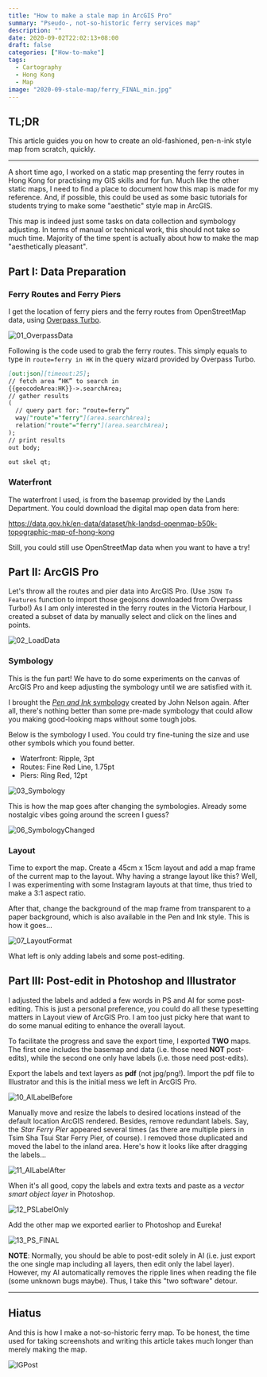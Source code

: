 ```yaml
---
title: "How to make a stale map in ArcGIS Pro"
summary: "Pseudo-, not-so-historic ferry services map"
description: ""
date: 2020-09-02T22:02:13+08:00
draft: false
categories: ["How-to-make"]
tags:
  - Cartography
  - Hong Kong
  - Map
image: "2020-09-stale-map/ferry_FINAL_min.jpg"
---
```


## TL;DR

This article guides you on how to create an old-fashioned, pen-n-ink style map from scratch, quickly.


<!-- ![ferry_FINAL_min](/post/2020-09-stale-map/ferry_FINAL_min.jpg) -->

<!-- {{< figure src="post/2020-09-stale-map/ferry_FINAL_min.jpg" >}} -->

---

A short time ago, I worked on a static map presenting the ferry routes in Hong Kong for practising my GIS skills and for fun. Much like the other static maps, I need to find a place to document how this map is made for my reference. And, if possible, this could be used as some basic tutorials for students trying to make some "aesthetic" style map in ArcGIS.

This map is indeed just some tasks on data collection and symbology adjusting. In terms of manual or technical work, this should not take so much time. Majority of the time spent is actually about how to make the map "aesthetically pleasant".

## Part I: Data Preparation

### Ferry Routes and Ferry Piers

I get the location of ferry piers and the ferry routes from OpenStreetMap data, using [Overpass Turbo](https://overpass-turbo.eu/).

![01_OverpassData](/post/2020-09-stale-map/01_OverpassData.png)
<!-- {{< figure src="/post/2020-09-stale-map/01_OverpassData.png" alt="01_OverpassData" height="30%" width="30%" >}} -->

Following is the code used to grab the ferry routes. This simply equals to type in `route=ferry in HK` in the query wizard provided by Overpass Turbo.

```md
[out:json][timeout:25];
// fetch area “HK” to search in
{{geocodeArea:HK}}->.searchArea;
// gather results
(
  // query part for: “route=ferry”
  way["route"="ferry"](area.searchArea);
  relation["route"="ferry"](area.searchArea);
);
// print results
out body;

out skel qt;
```

### Waterfront

The waterfront I used, is from the basemap provided by the Lands Department. You could download the digital map open data from here:

https://data.gov.hk/en-data/dataset/hk-landsd-openmap-b50k-topographic-map-of-hong-kong

Still, you could still use OpenStreetMap data when you want to have a try!

## Part II: ArcGIS Pro

Let's throw all the routes and pier data into ArcGIS Pro. (Use `JSON To Features` function to import those geojsons downloaded from Overpass Turbo!) As I am only interested in the ferry routes in the Victoria Harbour, I created a subset of data by manually select and click on the lines and points.

![02_LoadData](/post/2020-09-stale-map/02_LoadData.png)
<!-- {{< figure src="/post/2020-09-stale-map/02_LoadData.png" alt="02_LoadData" height="30%" width="30%" >}} -->

### Symbology

This is the fun part! We have to do some experiments on the canvas of ArcGIS Pro and keep adjusting the symbology until we are satisfied with it.

I brought the [*Pen and Ink* symbology](https://www.esri.com/arcgis-blog/products/arcgis-pro/mapping/please-steal-this-pen-and-ink-style/) created by John Nelson again. After all, there's nothing better than some pre-made symbology that could allow you making good-looking maps without some tough jobs.

Below is the symbology I used. You could try fine-tuning the size and use other symbols which you found better.

- Waterfront: Ripple, 3pt
- Routes: Fine Red Line, 1.75pt
- Piers: Ring Red, 12pt

![03_Symbology](/post/2020-09-stale-map/03_Symbology.png)

This is how the map goes after changing the symbologies. Already some nostalgic vibes going around the screen I guess?

![06_SymbologyChanged](/post/2020-09-stale-map/06_SymbologyChanged.png)

### Layout

Time to export the map. Create a 45cm x 15cm layout and add a map frame of the current map to the layout. Why having a strange layout like this? Well, I was experimenting with some Instagram layouts at that time, thus tried to make a 3:1 aspect ratio.

After that, change the background of the map frame from transparent to a paper background, which is also available in the Pen and Ink style. This is how it goes...

![07_LayoutFormat](/post/2020-09-stale-map/07_LayoutFormat.png)

What left is only adding labels and some post-editing.

## Part III: Post-edit in Photoshop and Illustrator

I adjusted the labels and added a few words in PS and AI for some post-editing. This is just a personal preference, you could do all these typesetting matters in Layout view of ArcGIS Pro. I am too just picky here that want to do some manual editing to enhance the overall layout.

To facilitate the progress and save the export time, I exported **TWO** maps. The first one includes the basemap and data (i.e. those need **NOT** post-edits), while the second one only have labels (i.e. those need post-edits).

Export the labels and text layers as **pdf** (not jpg/png!). Import the pdf file to Illustrator and this is the initial mess we left in ArcGIS Pro.

![10_AILabelBefore](/post/2020-09-stale-map/10_AILabelBefore.png)

Manually move and resize the labels to desired locations instead of the default location ArcGIS rendered. Besides, remove redundant labels. Say, the *Star Ferry Pier* appeared several times (as there are multiple piers in Tsim Sha Tsui Star Ferry Pier, of course). I removed those duplicated and moved the label to the inland area. Here's how it looks like after dragging the labels...

![11_AILabelAfter](/post/2020-09-stale-map/11_AILabelAfter.png)

When it's all good, copy the labels and extra texts and paste as a *vector smart object layer* in Photoshop.

![12_PSLabelOnly](/post/2020-09-stale-map/12_PSLabelOnly.png)

Add the other map we exported earlier to Photoshop and Eureka!

![13_PS_FINAL](/post/2020-09-stale-map/13_PS_FINAL.png)

**NOTE**: Normally, you should be able to post-edit solely in AI (i.e. just export the one single map including all layers, then edit only the label layer). However, my AI automatically removes the ripple lines when reading the file (some unknown bugs maybe). Thus, I take this "two software" detour.

---

## Hiatus

And this is how I make a not-so-historic ferry map. To be honest, the time used for taking screenshots and writing this article takes much longer than merely making the map.

![IGPost](/post/2020-09-stale-map/IGPost.png)
